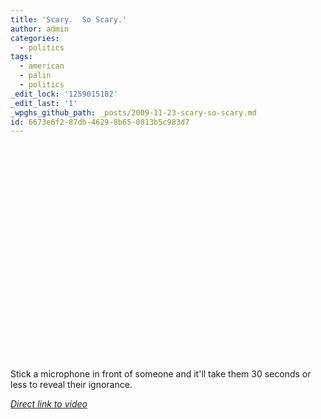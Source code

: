 ```yaml
---
title: 'Scary.  So Scary.'
author: admin
categories:
  - politics
tags:
  - american
  - palin
  - politics
_edit_lock: '1259015182'
_edit_last: '1'
_wpghs_github_path: _posts/2009-11-23-scary-so-scary.md
id: 6673e6f2-87db-4629-8b65-0813b5c983d7
---
```

<p><object width="425" height="344"><param name="movie" value="http://www.youtube.com/v/mKKKgua7wQk&rel=0&color1=0xb1b1b1&color2=0xcfcfcf&feature=player_embedded&fs=1"></param><param name="allowFullScreen" value="true"></param><param name="allowScriptAccess" value="always"></param><embed src="http://www.youtube.com/v/mKKKgua7wQk&rel=0&color1=0xb1b1b1&color2=0xcfcfcf&feature=player_embedded&fs=1" type="application/x-shockwave-flash" allowfullscreen="true" allowScriptAccess="always" width="425" height="344"></embed></object></p>
<p>Stick a microphone in front of someone and it'll take them 30 seconds or less to reveal their ignorance.</p>
<p><em><a href="http://www.youtube.com/watch?v=mKKKgua7wQk">Direct link to video</a></em></p>
